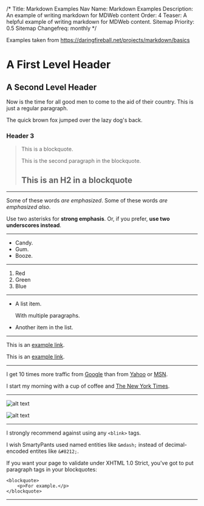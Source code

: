 /*
Title: Markdown Examples
Nav Name: Markdown Examples
Description: An example of writing markdown for MDWeb content
Order: 4
Teaser: A helpful example of writing markdown for MDWeb content.
Sitemap Priority: 0.5
Sitemap Changefreq: monthly
*/

Examples taken from https://daringfireball.net/projects/markdown/basics

A First Level Header
====================

A Second Level Header
---------------------

Now is the time for all good men to come to
the aid of their country. This is just a
regular paragraph.

The quick brown fox jumped over the lazy
dog's back.

### Header 3

> This is a blockquote.
> 
> This is the second paragraph in the blockquote.
>
> ## This is an H2 in a blockquote

---------------------------------------

Some of these words *are emphasized*.
Some of these words _are emphasized also_.

Use two asterisks for **strong emphasis**.
Or, if you prefer, __use two underscores instead__.

---------------------------------------

*   Candy.
*   Gum.
*   Booze.


---------------------------------------

1.  Red
2.  Green
3.  Blue

---------------------------------------

*   A list item.

    With multiple paragraphs.

*   Another item in the list.

---------------------------------------

This is an [example link](http://example.com/).

This is an [example link](http://example.com/ "With a Title").

---------------------------------------

I get 10 times more traffic from [Google][1] than from
[Yahoo][2] or [MSN][3].

[1]: http://google.com/        "Google"
[2]: http://search.yahoo.com/  "Yahoo Search"
[3]: http://search.msn.com/    "MSN Search"

I start my morning with a cup of coffee and
[The New York Times][NY Times].

[ny times]: http://www.nytimes.com/

---------------------------------------

![alt text](/path/to/img.jpg "Title")

![alt text][id]

[id]: /path/to/img.jpg "Title"

---------------------------------------

I strongly recommend against using any `<blink>` tags.

I wish SmartyPants used named entities like `&mdash;`
instead of decimal-encoded entites like `&#8212;`.


If you want your page to validate under XHTML 1.0 Strict,
you've got to put paragraph tags in your blockquotes:

    <blockquote>
        <p>For example.</p>
    </blockquote>


---------------------------------------

